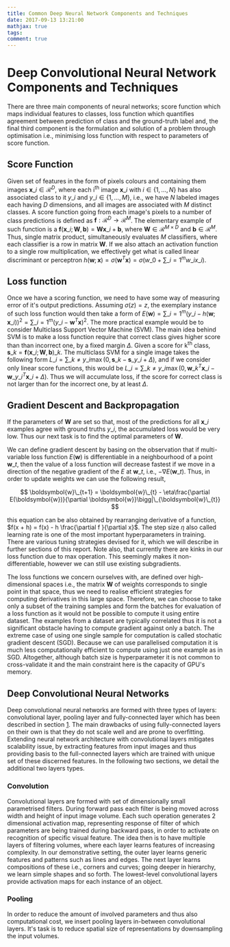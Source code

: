 ```yaml
---
title: Common Deep Neural Network Components and Techniques
date: 2017-09-13 13:21:00
mathjax: true
tags: 
comment: true
---
```


<a id="org44ef66e"></a>

# Deep Convolutional Neural Network Components and Techniques

<a id="org9482df0"></a>

There are three main components of neural networks; score function which maps individual features to classes, loss function which quantifies agreement between prediction of class and the ground-truth label and, the final third component is the formulation and solution of a problem through optimisation i.e., minimising loss function with respect to parameters of score function.


<a id="org094ecf2"></a>

## Score Function

Given set of features in the form of pixels colours and containing them images $\boldsymbol{x}\_{i} \in \mathcal{R}^{D}$, where each i<sup>th</sup> image $\boldsymbol{x}\_{i}$ with $i \in \{1, \ldots, N\}$ has also associated class to it $y\_{i}$ and $y\_{i} \in \{1, \ldots, M\}$, i.e., we have $N$ labeled images each having $D$ dimensions, and all images are associated with $M$ distinct classes. A score function going from each image's pixels to a number of class predictions is defined as $\boldsymbol{f}: \mathcal{R}^{D} \to \mathcal{R}^{M}$. The elementary example of such function is a $\boldsymbol{f}(\boldsymbol{x}\_{i}; \boldsymbol{W}, \boldsymbol{b}) = \boldsymbol{W} \boldsymbol{x}\_{i} + \boldsymbol{b}$, where $\boldsymbol{W} \in \mathcal{R}^{M \times D}$ and $\boldsymbol{b} \in \mathcal{R}^{M}$. Thus, single matrix product, simultaneously evaluates $M$ classifiers, where each classifier is a row in matrix $\boldsymbol{W}$. If we also attach an activation function to a single row multiplication, we effectively get what is called linear discriminant or perceptron $h(\boldsymbol{w};\boldsymbol{x}) = \sigma\left(\boldsymbol{w}^{T}\boldsymbol{x}\right) = \sigma\left( w\_{0} + \sum\_{i=1}^{m} w\_{i}x\_{i} \right)$.


<a id="org13d0f42"></a>

## Loss function

Once we have a scoring function, we need to have some way of measuring error of it's output predictions. Assuming $\sigma(z) = z$, the exemplary instance of such loss function would then take a form of $E(\boldsymbol{w}) = \sum\_{i=1}^{m} (y\_{i} - h(\boldsymbol{w};\boldsymbol{x}\_{i}))^{2} = \sum\_{i=1}^{m} (y\_{i} - \boldsymbol{w}^{T}\boldsymbol{x})^{2}$. The more practical example would be to consider Multiclass Support Vector Machine (SVM). The main idea behind SVM is to make a loss function require that correct class gives higher score than than incorrect one, by a fixed margin $\Delta$. Given a score for k<sup>th</sup> class, $\boldsymbol{s}\_{k} = \boldsymbol{f}(\boldsymbol{x}\_{i}; \boldsymbol{W}, \boldsymbol{b})\_{k}$. The multiclass SVM for a single image takes the following form $L\_{i} = \sum\_{k \neq y\_{i}} \max (0, \boldsymbol{s}\_{k} - \boldsymbol{s}\_{y\_{i}} + \Delta)$, and if we consider only linear score functions, this would be $L\_{i} = \sum\_{k \neq y\_{i}} \max (0, \boldsymbol{w}\_{k}^{T} \boldsymbol{x}\_{i} - \boldsymbol{w}\_{y\_{i}}^{T} \boldsymbol{x}\_{i} + \Delta)$. Thus we will accumulate loss, if the score for correct class is not larger than for the incorrect one, by at least $\Delta$.


<a id="org5eaf41b"></a>

## Gradient Descent and Backpropagation

If the parameters of $\boldsymbol{W}$ are set so that, most of the predictions for all $\boldsymbol{x}\_{i}$ examples agree with ground truths $y\_{i}$, the accumulated loss would be very low. Thus our next task is to find the optimal parameters of $\boldsymbol{W}$.

We can define gradient descent by basing on the observation that if multi-variable loss function $E(\boldsymbol{w})$ is differentiable in a neighbourhood of a point $\boldsymbol{w}\_{t}$, then the value of a loss function will decrease fastest if we move in a direction of the negative gradient of the $E$ at $\boldsymbol{w}\_{t}$, i.e., $-\nabla E\left(\boldsymbol{w}\_{t}\right)$. Thus, in order to update weights we can use the following result,

$$
\boldsymbol{w}\_{t+1} = \boldsymbol{w}\_{t} - \eta\frac{\partial E(\boldsymbol{w})}{\partial \boldsymbol{w}}\bigg|\_{\boldsymbol{w}\_{t}}
$$

this equation can be also obtained by rearranging derivative of a function, $f(x + h) = f(x) - h \frac{\partial f }{\partial x}$. The step size $\eta$ also called learning rate is one of the most important hyperparameters in training. There are various tuning strategies devised for it, which we will describe in further sections of this report. Note also, that currently there are kinks in our loss function due to max operation. This seemingly makes it non-differentiable, however we can still use existing subgradients.

The loss functions we concern ourselves with, are defined over high-dimensional spaces i.e., the matrix $\boldsymbol{W}$ of weights corresponds to single point in that space, thus we need to realise efficient strategies for computing derivatives in this large space. Therefore, we can choose to take only a subset of the training samples and form the batches for evaluation of a loss function as it would not be possible to compute it using entire dataset. The examples from a dataset are typically correlated thus it is not a significant obstacle having to compute gradient against only a batch. The extreme case of using one single sample for computation is called stochatic gradient descent (SGD). Because we can use parallelised computation it is much less computationally efficient to compute using just one example as in SGD. Altogether, although batch size is hyperparameter it is not common to cross-validate it and the main constraint here is the capacity of GPU's memory.


<a id="org89af85f"></a>

## Deep Convolutional Neural Networks

Deep convolutional neural networks are formed with three types of layers: convolutional layer, pooling layer and fully-connected layer which has been described in section [1](#org9482df0). The main drawbacks of using fully-connected layers on their own is that they do not scale well and are prone to overfitting. Extending neural network architecture with convolutional layers mitigates scalability issue, by extracting features from input images and thus providing basis to the full-connected layers which are trained with unique set of these discerned features. In the following two sections, we detail the additional two layers types. 


<a id="org0d91e73"></a>

### Convolution

Convolutional layers are formed with set of dimensionally small parametrised filters. During forward pass each filter is being moved across width and height of input image volume. Each such operation generates 2 dimensional activation map, representing response of filter of which parameters are being trained during backward pass, in order to activate on recognition of specific visual feature. The idea then is to have multiple layers of filtering volumes, where each layer learns features of increasing complexity. In our demonstrative setting, the outer layer learns generic features and patterns such as lines and edges. The next layer learns compositions of these i.e., corners and curves; going deeper in hierarchy, we learn simple shapes and so forth. The lowest-level convolutional layers provide activation maps for each instance of an object.


<a id="org083de9f"></a>

### Pooling

In order to reduce the amount of involved parameters and thus also computational cost, we insert pooling layers in-between convolutional layers. It's task is to reduce spatial size of representations by downsampling the input volumes.
